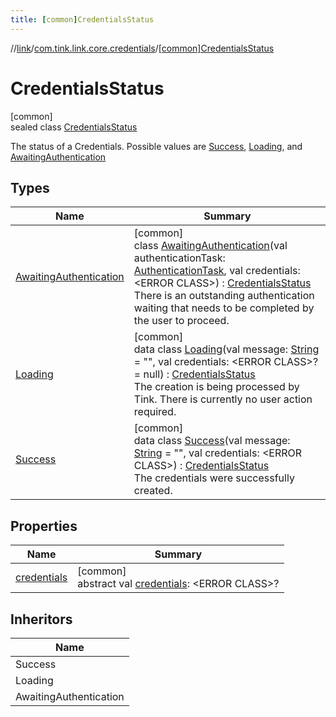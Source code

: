 ```yaml
---
title: [common]CredentialsStatus
---
```

//[link](../../../index.html)/[com.tink.link.core.credentials](../index.html)/[[common]CredentialsStatus](index.html)



# CredentialsStatus



[common]\
sealed class [CredentialsStatus](index.html)

The status of a Credentials. Possible values are [Success](-success/index.html), [Loading](-loading/index.html), and [AwaitingAuthentication](-awaiting-authentication/index.html)



## Types


| Name | Summary |
|---|---|
| [AwaitingAuthentication](-awaiting-authentication/index.html) | [common]<br>class [AwaitingAuthentication](-awaiting-authentication/index.html)(val authenticationTask: [AuthenticationTask](../../com.tink.link.authentication/[common]-authentication-task/index.html), val credentials: &lt;ERROR CLASS&gt;) : [CredentialsStatus](index.html)<br>There is an outstanding authentication waiting that needs to be completed by the user to proceed. |
| [Loading](-loading/index.html) | [common]<br>data class [Loading](-loading/index.html)(val message: [String](https://kotlinlang.org/api/latest/jvm/stdlib/kotlin/-string/index.html) = &quot;&quot;, val credentials: &lt;ERROR CLASS&gt;? = null) : [CredentialsStatus](index.html)<br>The creation is being processed by Tink. There is currently no user action required. |
| [Success](-success/index.html) | [common]<br>data class [Success](-success/index.html)(val message: [String](https://kotlinlang.org/api/latest/jvm/stdlib/kotlin/-string/index.html) = &quot;&quot;, val credentials: &lt;ERROR CLASS&gt;) : [CredentialsStatus](index.html)<br>The credentials were successfully created. |


## Properties


| Name | Summary |
|---|---|
| [credentials](credentials.html) | [common]<br>abstract val [credentials](credentials.html): &lt;ERROR CLASS&gt;? |


## Inheritors


| Name |
|---|
| Success |
| Loading |
| AwaitingAuthentication |

